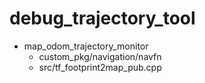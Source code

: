 # debug_trajectory_tool

* map_odom_trajectory_monitor
  * custom_pkg/navigation/navfn
  * src/tf_footprint2map_pub.cpp

